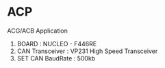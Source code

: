 # ACP
ACG/ACB Application
1. BOARD : NUCLEO - F446RE
2. CAN Transceiver : VP231 High Speed Transceiver
3. SET CAN BaudRate : 500kb
